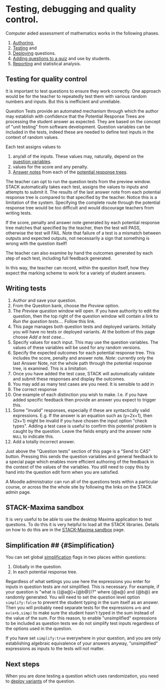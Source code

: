 # Testing, debugging and quality control.

Computer aided assessment of mathematics works in the following phases.

1. [Authoring](../Authoring/index.md),
2. [Testing](Testing.md) and
3. [Deploying](Deploying.md) questions.
4. [Adding questions to a quiz](Quiz.md) and use by students.
5. [Reporting](Reporting.md) and statistical analysis.


## Testing for quality control  ##

It is important to test questions to ensure they work correctly.  One approach would be for the teacher
to repeatedly test them with various random numbers and inputs.  But this is inefficient and unreliable.

Question Tests provide an automated mechanism through which the author may establish with confidence that
the Potential Response Trees are processing the student answer as expected. They are based on the concept of "unit testing" from software development.
Question variables can be included in the tests, indeed these are needed to define test inputs in the context of random values.

Each test assigns values to

1. any/all of the inputs.  These values may, naturally, depend on the
   [question variables](KeyVals.md#Question_variables).
2. values for the score and any penalty.
3. [Answer notes](Potential_response_trees.md#Answer_note) from each of
   the [potential response trees](Potential_response_trees.md).

The teacher can opt to run the question tests from the preview window.  STACK automatically takes each test, assigns the values to inputs and attempts to submit it.  The results of the last answer note from each potential response tree is compared to that specified by the teacher.  Notice this is a limitation of the system.  Specifying the complete route through the potential response tree would be too difficult and would discourage teachers from writing tests.

If the score, penalty and answer note generated by each potential response tree matches that specified by the teacher, then the test will PASS, otherwise the test will FAIL. Note that failure of a test is a mismatch between outputs and expected outputs, not necessarily a sign that something is wrong with the question itself!

The teacher can also examine by hand the outcomes generated by each step of each test, including full feedback generated.

In this way, the teacher can record, within the question itself, how they expect the marking scheme to work for a variety of student answers.

## Writing tests ##

1. Author and save your question.
2. From the Question bank, choose the _Preview_ option.
3. The _Preview question_ window will open.  If you have authority to edit the question, then the top right of the question window will contain a link to _Run the question tests..._.  Follow this link.
4. This page manages both question tests and deployed variants.  Initially you will have no tests or deployed variants.  At the bottom of this page choose _Add a test case..._
5. Specify values for each input.  This may use the question variables.  The values of these variables will be used for any random versions.
6. Specify the expected outcomes for each potential response tree.  This includes the score, penalty and answer note.  _Note_: currently only the last Answer Note, not the whole path through the potential response tree, is examined.  This is a limitation.
7. Once you have added the test case, STACK will automatically validate and submit these responses and display the outcomes.
8. You may add as many test cases are you need.  It is sensible to add in
 1. The correct response
 2. One example of each distinction you wish to make.  I.e. if you have added specific feedback then provide an answer you expect to trigger this.
 3. Some "invalid" responses, especially if these are syntactically valid expressions.  E.g. If the answer is an equation such as \(y=2x+1\), then \(2x+1\) might be invalid if you have chosen the input option "check types".  Adding a test case is useful to confirm this potential problem is caught by the question.  Leave the fields empty and the answer note `NULL` to indicate this.
 4. Add a totally incorrect answer.

Just above the "Question tests" section of this page is a "Send to CAS" button.  Pressing this sends the question variables and general feedback to a special page which enables more efficient authoring of the feedback in the context of the values of the variables.  You still need to copy this by hand into the question edit form when you are satisfied.

A Moodle administrator can run all of the questions tests within a particular course, or across the the whole site
by following the links on the STACK admin page.

## STACK-Maxima sandbox ##

It is very useful to be able to use the desktop Maxima application to test questions.  To do this it is very helpful to load all the STACK libraries.  Details on how to do this are in the [STACK-Maxima sandbox](../CAS/STACK-Maxima_sandbox.md) page.

## Simplification ## {#Simplification}

You can set global [simplification](../CAS/Simplification.md) flags in two places within questions:

1. Globally in the question.
2. In each potential response tree.

Regardless of what settings you use here the expressions you enter for inputs in question tests are _not_ simplified.  This is necessary.  For example, if your question is "what is \({@a@}+{@b@}\)?" where {@a@} and {@b@} are randomly generated.  You will need to set the question level option `simplify:false` to prevent the student typing in the sum itself as an answer.  Then you will probably need separate tests for the expressions `a+b` and `ev(a+b,simp)` to make sure the student hasn't typed in the sum instead of the value of the sum.  For this reason, to enable "unsimplified" expressions to be included as question tests we do not simplify test inputs regardless of the options used in the question.

If you have set `simplify:true` everywhere in your question, and you are only establishing algebraic equivalence of your answers anyway, "unsimplified" expressions as inputs to the tests will not matter.


## Next steps

When you are done testing a question which uses randomization, you need to [deploy variants](Deploying.md) of the question.


